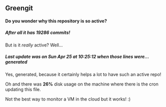 ## Greengit

#### Do you wonder why this repository is so active?

##### After all it has 19286 commits!

But is it *really* active? Well...

##### Last update was on Sun Apr 25 at 10:25:12 when those lines were... generated

Yes, generated, because it certainly helps a lot to have such an active repo!

Oh and there was **26%** disk usage on the machine
where there is the cron updating this file.

Not the best way to monitor a VM in the cloud but it works! :)
